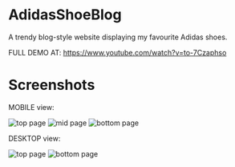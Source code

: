 # AdidasShoeBlog
A trendy blog-style website displaying my favourite Adidas shoes.

FULL DEMO AT: https://www.youtube.com/watch?v=to-7Czaphso

# Screenshots

MOBILE view:

![top page](Screenshots/shoe1.PNG)
![mid page](Screenshots/shoe2.PNG)
![bottom page](Screenshots/shoe5.PNG)

DESKTOP view:

![top page](Screenshots/shoe3.PNG)
![bottom page](Screenshots/shoe4.PNG)
